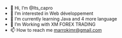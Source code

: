 - 👋 Hi, I’m @Its_capro
- 👀 I’m interested in Web développement
- 🌱 I’m currently learning Java and 4 more language
- 💞️ I’m Working with XM FOREX TRADING
- 📫 How to reach me marrokimr@gmail.com

<!---
Itsmarroki/Itsmarroki is a ✨ special ✨ repository because its `README.md` (this file) appears on your GitHub profile.
You can click the Preview link to take a look at your changes.
--->

